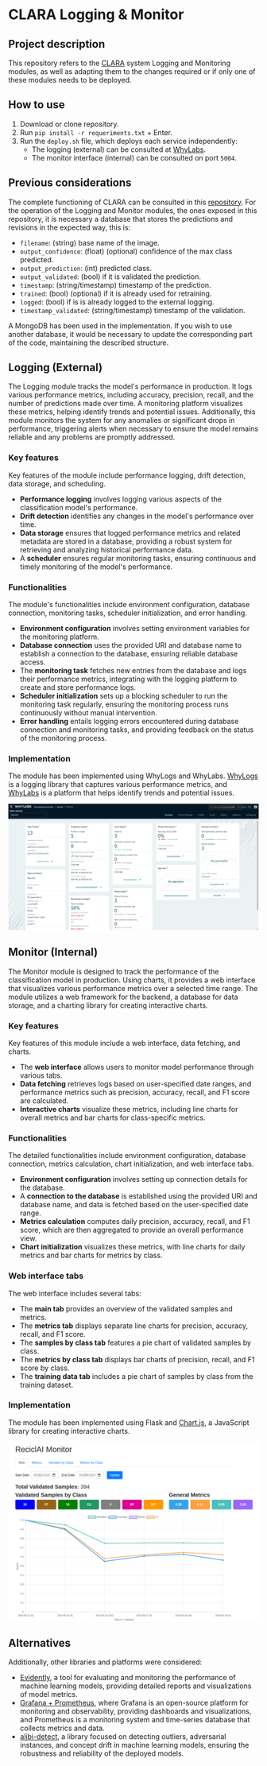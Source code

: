 # CLARA Logging & Monitor

## Project description

This repository refers to the [CLARA](https://github.com/RECICLAI-VRAIN/reciclai-mlops) system Logging and Monitoring modules, as well as adapting them to the changes required or if only one of these modules needs to be deployed.

## How to use

1. Download or clone repository.
2. Run `pip install -r requeriments.txt` + Enter.
3. Run the `deploy.sh` file, which deploys each service independently:
   - The logging (external) can be consulted at [WhyLabs](https://whylabs.ai/).
   - The monitor interface (internal) can be consulted on port `5004`.

## Previous considerations 

The complete functioning of CLARA can be consulted in this [repository](https://github.com/RECICLAI-VRAIN/reciclai-mlops). For the operation of the Logging and Monitor modules, the ones exposed in this repository, it is necessary a database that stores the predictions and revisions in the expected way, this is:

- `filename`: (string) base name of the image.
- `output_confidence`: (float) (optional) confidence of the max class predicted.
- `output_prediction`: (int) predicted class.
- `output_validated`: (bool) if it is validated the prediction.
- `timestamp`: (string/timestamp) timestamp of the prediction.
- `trained`: (bool) (optional) if it is already used for retraining.
- `logged`: (bool) if is is already logged to the external logging.
- `timestamp_validated`: (string/timestamp) timestamp of the validation.

A MongoDB has been used in the implementation. If you wish to use another database, it would be necessary to update the corresponding part of the code, maintaining the described structure.

##  Logging (External)

The Logging module tracks the model's performance in production. It logs various performance metrics, including accuracy, precision, recall, and the number of predictions made over time. A monitoring platform visualizes these metrics, helping identify trends and potential issues. Additionally, this module monitors the system for any anomalies or significant drops in performance, triggering alerts when necessary to ensure the model remains reliable and any problems are promptly addressed.

### Key features

Key features of the module include performance logging, drift detection, data storage, and scheduling.

- **Performance logging** involves logging various aspects of the classification model's performance.
- **Drift detection** identifies any changes in the model's performance over time.
- **Data storage** ensures that logged performance metrics and related metadata are stored in a database, providing a robust system for retrieving and analyzing historical performance data.
- A **scheduler** ensures regular monitoring tasks, ensuring continuous and timely monitoring of the model's performance.

### Functionalities

The module's functionalities include environment configuration, database connection, monitoring tasks, scheduler initialization, and error handling.

- **Environment configuration** involves setting environment variables for the monitoring platform.
- **Database connection** uses the provided URI and database name to establish a connection to the database, ensuring reliable database access.
- The **monitoring task** fetches new entries from the database and logs their performance metrics, integrating with the logging platform to create and store performance logs.
- **Scheduler initialization** sets up a blocking scheduler to run the monitoring task regularly, ensuring the monitoring process runs continuously without manual intervention.
- **Error handling** entails logging errors encountered during database connection and monitoring tasks, and providing feedback on the status of the monitoring process.

### Implementation

The module has been implemented using WhyLogs and WhyLabs. [WhyLogs](https://whylabs.ai/whylogs) is a logging library that captures various performance metrics, and [WhyLabs](https://whylabs.ai/whylogs) is a platform that helps identify trends and potential issues.


![Logging interface](images/logs.png "Logs")

## Monitor (Internal)

The Monitor module is designed to track the performance of the classification model in production. Using charts, it provides a web interface that visualizes various performance metrics over a selected time range. The module utilizes a web framework for the backend, a database for data storage, and a charting library for creating interactive charts.

### Key features

Key features of this module include a web interface, data fetching, and charts.

- The **web interface** allows users to monitor model performance through various tabs.
- **Data fetching** retrieves logs based on user-specified date ranges, and performance metrics such as precision, accuracy, recall, and F1 score are calculated.
- **Interactive charts** visualize these metrics, including line charts for overall metrics and bar charts for class-specific metrics.


### Functionalities

The detailed functionalities include environment configuration, database connection, metrics calculation, chart initialization, and web interface tabs.

- **Environment configuration** involves setting up connection details for the database.
- A **connection to the database** is established using the provided URI and database name, and data is fetched based on the user-specified date range.
- **Metrics calculation** computes daily precision, accuracy, recall, and F1 score, which are then aggregated to provide an overall performance view.
- **Chart initialization** visualizes these metrics, with line charts for daily metrics and bar charts for metrics by class.

### Web interface tabs

The web interface includes several tabs:

- The **main tab** provides an overview of the validated samples and metrics.
- The **metrics tab** displays separate line charts for precision, accuracy, recall, and F1 score.
- The **samples by class tab** features a pie chart of validated samples by class.
- The **metrics by class tab** displays bar charts of precision, recall, and F1 score by class.
- The **training data tab** includes a pie chart of samples by class from the training dataset.


### Implementation

The module has been implemented using Flask and [Chart.js](https://www.chartjs.org/), a JavaScript library for creating interactive charts.

![Monitor interface module.](images/charts.png)

## Alternatives

Additionally, other libraries and platforms were considered:

- [Evidently](https://www.evidentlyai.com/), a tool for evaluating and monitoring the performance of machine learning models, providing detailed reports and visualizations of model metrics.
- [Grafana + Prometheus](https://prometheus.io/docs/visualization/grafana/), where Grafana is an open-source platform for monitoring and observability, providing dashboards and visualizations, and Prometheus is a monitoring system and time-series database that collects metrics and data.
- [alibi-detect](https://docs.seldon.io/projects/alibi-detect), a library focused on detecting outliers, adversarial instances, and concept drift in machine learning models, ensuring the robustness and reliability of the deployed models.


